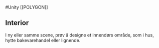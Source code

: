 #Unity
[[POLYGON]]

Interior
--------
I ny eller samme scene, prøv å designe et innendørs område, som i hus, hytte bakevarehandel eller lignende.